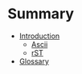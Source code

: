 # Summary

* [Introduction](README.md)
    * [Ascii](ascii.adoc)
    * [rST](sdk.rst)
* [Glossary](GLOSSARY.md)
